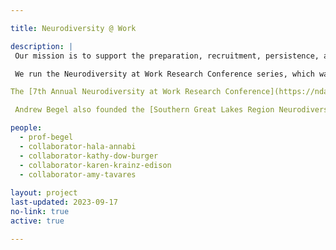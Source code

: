 ```yaml
---

title: Neurodiversity @ Work

description: |
 Our mission is to support the preparation, recruitment, persistence, advancement, and management of neurodivergent individuals in the workplace. We will mentor and support neurodivergent students to succeed in their educational goals in high school, college, and beyond. In addition, we focus on creating educational pedagogy to teach neurotypical coworkers how to work best with their neurodivergent colleagues. 

 We run the Neurodiversity at Work Research Conference series, which was held in [2018](https://ischool.uw.edu/events/2018/04/autism-work-research-workshop), [2019](https://access-it.ischool.uw.edu/wordpress/workshops/2nd-annual-autism-at-work-research-workshop/), [2021](https://www.microsoft.com/en-us/research/event/third-autism-at-work-research-workshop/program/), [2022](https://www.microsoft.com/en-us/research/event/4th-annual-autism-at-work-research-workshop/), [2023](https://sites.uw.edu/neurodiversity/conferences-workshops-trainings/neurodiversity-at-work-research-workshop/), and [2024](https://ndatworkresearch.org/2024/index.html).

The [7th Annual Neurodiversity at Work Research Conference](https://ndatworkresearch.org) will be held in Pittsburgh, PA on May 19-21, 2025. 

 Andrew Begel also founded the [Southern Great Lakes Region Neurodiversity at Work Hub](/neurodiversityatwork/).

people:
  - prof-begel
  - collaborator-hala-annabi
  - collaborator-kathy-dow-burger
  - collaborator-karen-krainz-edison
  - collaborator-amy-tavares
  
layout: project
last-updated: 2023-09-17
no-link: true
active: true

---
```

